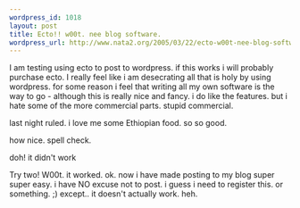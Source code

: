 ```yaml
--- 
wordpress_id: 1018
layout: post
title: Ecto!! w00t. nee blog software.
wordpress_url: http://www.nata2.org/2005/03/22/ecto-w00t-nee-blog-software/
---
```

I am testing using ecto to post to wordpress. if this works i will probably purchase ecto. I really feel like i am desecrating all that is holy by using wordpress. for some reason i feel that writing all my own software is the way to go - although this is really nice and fancy. i do like the features. but i hate some of the more commercial parts. stupid commercial. 

last night ruled. i love me some Ethiopian food. so so good. 

how nice. spell check.

doh! it didn't work

Try two! W00t. it worked. ok. now i have made posting to my blog super super easy. i have NO excuse not to post. i guess i need to register this. or something. ;) except.. it doesn't actually work. heh. 
